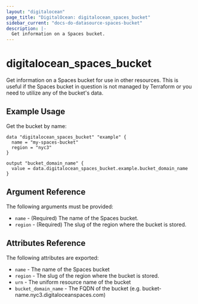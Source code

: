 ```yaml
---
layout: "digitalocean"
page_title: "DigitalOcean: digitalocean_spaces_bucket"
sidebar_current: "docs-do-datasource-spaces-bucket"
description: |-
  Get information on a Spaces bucket.
---
```


# digitalocean_spaces_bucket

Get information on a Spaces bucket for use in other resources. This is useful if the Spaces bucket in question
is not managed by Terraform or you need to utilize any of the bucket's data.

## Example Usage

Get the bucket by name:

```hcl
data "digitalocean_spaces_bucket" "example" {
  name = "my-spaces-bucket"
  region = "nyc3"
}

output "bucket_domain_name" {
  value = data.digitalocean_spaces_bucket.example.bucket_domain_name
}
```

## Argument Reference

The following arguments must be provided:

* `name` - (Required) The name of the Spaces bucket.
* `region` - (Required) The slug of the region where the bucket is stored.

## Attributes Reference

The following attributes are exported:

* `name` - The name of the Spaces bucket
* `region` - The slug of the region where the bucket is stored.
* `urn` - The uniform resource name of the bucket
* `bucket_domain_name` - The FQDN of the bucket (e.g. bucket-name.nyc3.digitaloceanspaces.com)
